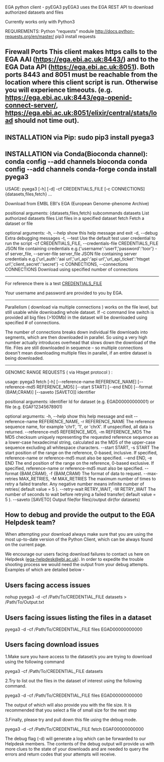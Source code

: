EGA python client - pyEGA3
pyEGA3 uses the EGA REST API to download authorized datasets and files

Currently works only with Python3

REQUIREMENTS:
Python "requests" module
http://docs.python-requests.org/en/master/
pip3 install requests

Firewall Ports
This client makes https calls to the EGA AAI (https://ega.ebi.ac.uk:8443/) and to the EGA Data API (https://ega.ebi.ac.uk:8051). Both ports 8443 and 8051 must be reachable from the location where this client script is run. Otherwise you will experience timeouts.
(e.g. https://ega.ebi.ac.uk:8443/ega-openid-connect-server/, https://ega.ebi.ac.uk:8051/elixir/central/stats/load should not time out).
----------------------------------------------------------------------------------
INSTALLATION via Pip:
sudo pip3 install pyega3
----------------------------------------------------------------------------------
INSTALLATION via Conda(Bioconda channel):
conda config --add channels bioconda
conda config --add channels conda-forge
conda install pyega3
----------------------------------------------------------------------------------
USAGE:
pyega3 [-h] [-d] -cf CREDENTIALS_FILE [-c CONNECTIONS] {datasets,files,fetch} ...

Download from EMBL EBI's EGA (European Genome-phenome Archive)

positional arguments:
  {datasets,files,fetch}
                        subcommands
    datasets            List authorized datasets
    files               List files in a specified dataset
    fetch               Fetch a dataset or file

optional arguments:
  -h, --help            show this help message and exit
  -d, --debug           Extra debugging messages
  -t, --test            Use the default test user credential to run the script
  -cf CREDENTIALS_FILE, --credentials-file CREDENTIALS_FILE
                        JSON file containing credentials
                        e.g.{'username':'user1','password':'toor'}
  -sf server_file, --server-file server_file
                        JSON file containing server credentials
                        e.g.{'url_auth':'aai url','url_api':'api url','url_api_ticket':'htsget url','client_secret':'secret'}
  -c CONNECTIONS, --connections CONNECTIONS
                        Download using specified number of connections                      
                        
----------------------------------------------------------------------------------

For reference there is a test [CREDENTIALS_FILE](pyega3/config/default_credential_file.json)

Your username and password are provided to you by EGA.

----------------------------------------------------------------------------------

Parallelism ( download via multiple connections ) works on the file level, 
but still usable while downloading whole dataset. 
If -c command line switch is provided all big files (>100Mb) in the 
dataset will be downloaded using specified # of connections.

The number of connections breaks down individual file downloads into segments, 
which are then downloaded in parallel. So using a very high number actually 
introduces overhead that slows down the download of the file.
Files are still downloaded in sequence – so multiple connections doesn't mean 
downloading multiple files in parallel, if an entire dataset is being downloaded.

----------------------------------------------------------------------------------

GENOMIC RANGE REQUESTS ( via Htsget protocol ) :

usage: pyega3 fetch [-h] [--reference-name REFERENCE_NAME]
                    [--reference-md5 REFERENCE_MD5] [--start START]
                    [--end END] [--format {BAM,CRAM}] [--saveto [SAVETO]]
                    identifier

positional arguments:
  identifier            Id for dataset (e.g. EGAD00000000001) or file (e.g.
                        EGAF12345678901)

optional arguments:
  -h, --help            show this help message and exit
  --reference-name REFERENCE_NAME, -r REFERENCE_NAME
                        The reference sequence name, for example 'chr1', '1',
                        or 'chrX'. If unspecified, all data is returned.
  --reference-md5 REFERENCE_MD5, -m REFERENCE_MD5
                        The MD5 checksum uniquely representing the requested
                        reference sequence as a lower-case hexadecimal string,
                        calculated as the MD5 of the upper-case sequence
                        excluding all whitespace characters.
  --start START, -s START
                        The start position of the range on the reference,
                        0-based, inclusive. If specified, reference-name or
                        reference-md5 must also be specified.
  --end END, -e END     The end position of the range on the reference,
                        0-based exclusive. If specified, reference-name or
                        reference-md5 must also be specified.
  --format {BAM,CRAM}, -f {BAM,CRAM}
                        The format of data to request.
  --max-retries MAX_RETRIES, -M MAX_RETRIES
                        The maximum number of times to retry a failed
                        transfer. Any negative number means infinite number of
                        retries( default value = 5 ).
  --retry-wait RETRY_WAIT, -W RETRY_WAIT
                        The number of seconds to wait before retrying a failed
                        transfer( default value = 5 ).
  --saveto [SAVETO]     Output file(for files)/output dir(for datasets)
  
  
How to debug and provide the output to the EGA Helpdesk team?
-------------------------------------------------------------

When attempting your download always make sure that you are using the most up-to-date version of the Python Client, which can be always found on the current page.

We encourage our users facing download failures to contact us here on Helpdesk (ega-helpdesk@ebi.ac.uk). In order to expedite the trouble shooting process we would need the output from your debug attempts. Examples of which are detailed below -

Users facing access issues
--------------------------

nohup pyega3 -d -cf  /Path/To/CREDENTIAL_FILE datasets > /Path/To/Output.txt

Users facing issues listing the files in a dataset
---------------------------------------------------
pyega3 -d -cf  /Path/To/CREDENTIAL_FILE files EGAD00000000000

Users facing download issues
----------------------------
1.Make sure you have access to the dataset/s you are trying to download using the following command

pyega3 -cf  /Path/To/CREDENTIAL_FILE datasets

2.Try to list out the files in the dataset of interest using the following command.

pyega3 -d -cf  /Path/To/CREDENTIAL_FILE files EGAD00000000000

The output of which will also provide you with the file size. It is recommended that you select a file of small size for the next step

3.Finally, please try and pull down this file using the debug mode. 

pyega3 -d -cf  /Path/To/CREDENTIAL_FILE fetch EGAF00000000000

The debug flag (-d) will generate a log which can be forwarded to our Helpdesk members. The contents of the debug output will provide us with more clues to the state of your downloads and are needed to query the errors and return codes that your attempts will receive.
